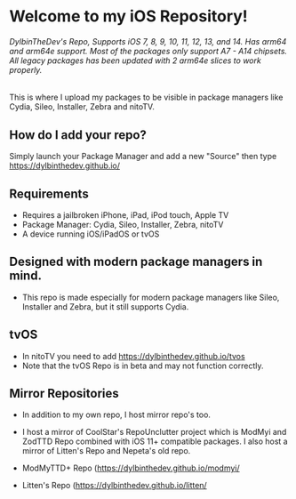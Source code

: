 # Welcome to my iOS Repository!
###### DylbinTheDev's Repo, Supports iOS 7, 8, 9, 10, 11, 12, 13, and 14. Has arm64 and arm64e support. Most of the packages only support A7 - A14 chipsets. All legacy packages has been updated with 2 arm64e slices to work properly.
This is where I upload my packages to be visible in package managers like Cydia, Sileo, Installer, Zebra and nitoTV.

## How do I add your repo?

Simply launch your Package Manager and add a new "Source" then type https://dylbinthedev.github.io/

## Requirements
- Requires a jailbroken iPhone, iPad, iPod touch, Apple TV
- Package Manager: Cydia, Sileo, Installer, Zebra, nitoTV
- A device running iOS/iPadOS or tvOS

## Designed with modern package managers in mind.
- This repo is made especially for modern package managers like Sileo, Installer and Zebra, but it still supports Cydia.

## tvOS
- In nitoTV you need to add https://dylbinthedev.github.io/tvos
- Note that the tvOS Repo is in beta and may not function correctly.

## Mirror Repositories
- In addition to my own repo, I host mirror repo's too.
- I host a mirror of CoolStar's RepoUnclutter project which is ModMyi and ZodTTD Repo combined with iOS 11+ compatible packages. I also host a mirror of Litten's Repo and Nepeta's old repo.

- ModMyTTD+ Repo (https://dylbinthedev.github.io/modmyi/
- Litten's Repo (https://dylbinthedev.github.io/litten/
